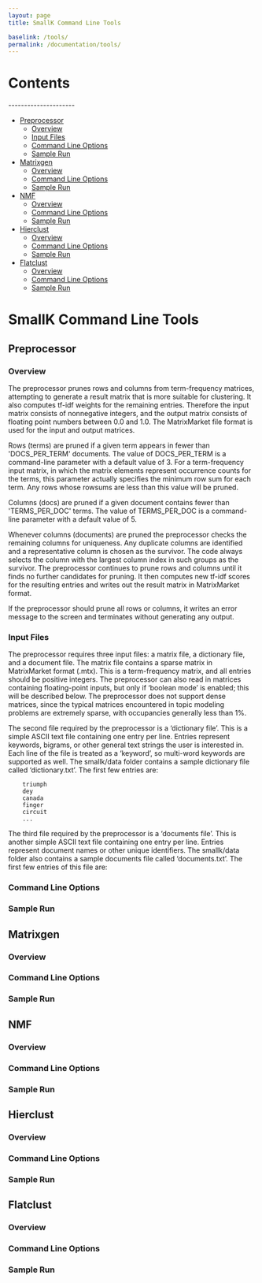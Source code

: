 ```yaml
---
layout: page
title: SmallK Command Line Tools

baselink: /tools/
permalink: /documentation/tools/
---
```


<h1 id="top">Contents</h1>
---------------------

* [Preprocessor](#preproc)
	* [Overview](#overview)
	* [Input Files](#input_files)
	* [Command Line Options](#cmd_options)
	* [Sample Run](#sample_run)
* [Matrixgen](#matrix_gen)
	* [Overview](#overview_matgen)
	* [Command Line Options](#cmd_options_matgen)
	* [Sample Run](#sample_run_matgen)
* [NMF](#nmf)
	* [Overview](#overview_nmf)
	* [Command Line Options](#cmd_options_nmf)
	* [Sample Run](#sample_run_nmf)
* [Hierclust](#hier)
	* [Overview](#overview_hier)
	* [Command Line Options](#cmd_options_hier)
	* [Sample Run](#sample_run_hier)
* [Flatclust](#flat)
	* [Overview](#overview_flat)
	* [Command Line Options](#cmd_options_flat)
	* [Sample Run](#sample_run_flat)

<h1 id="smallk_tools"> SmallK Command Line Tools </h1>

<h2 id="preproc"> Preprocessor </h2>

<h3 id="overview"> Overview </h3>

The preprocessor prunes rows and columns from term-frequency matrices, attempting to generate a result matrix that is more suitable for clustering.  It also computes tf-idf weights for the remaining entries.  Therefore the input matrix consists of nonnegative integers, and the output matrix consists of floating point numbers between 0.0 and 1.0.  The MatrixMarket file format is used for the input and output matrices.

Rows (terms) are pruned if a given term appears in fewer than 'DOCS_PER_TERM' documents.  The value of DOCS_PER_TERM is a command-line parameter with a default value of 3.  For a term-frequencyinput matrix, in which the matrix elements represent occurrence counts for the terms, this parameter actually specifies the minimum row sum for each term.  Any rows whose rowsums are less than this value will be pruned.

Columns (docs) are pruned if a given document contains fewer than 'TERMS_PER_DOC' terms.  The value of TERMS_PER_DOC is a command-line parameter with a default value of 5.

Whenever columns (documents) are pruned the preprocessor checks the remaining columns for uniqueness.  Any duplicate columns are identified and a representative column is chosen as the survivor. The code always selects the column with the largest column index in such groups as the survivor. The preprocessor continues to prune rows and columns until it finds no further candidates for pruning. It then computes new tf-idf scores for the resulting entries and writes out the result matrix in MatrixMarket format.

If the preprocessor should prune all rows or columns, it writes an error message to the screen and terminates without generating any output.

<h3 id="input_files"> Input Files </h3>

The preprocessor requires three input files: a matrix file, a dictionary file, and a document file.  The matrix file contains a sparse matrix in MatrixMarket format (.mtx).  This is a term-frequency matrix, and all entries should be positive integers. The preprocessor can also read in matrices containing floating-point inputs, but only if ‘boolean mode’ is enabled; this will be described below.  The preprocessor does not support dense matrices, since the typical matrices encountered in topic modeling problems are extremely sparse, with occupancies generally less than 1%.

The second file required by the preprocessor is a ‘dictionary file’.  This is a simple ASCII text file containing one entry per line.  Entries represent keywords, bigrams, or other general text strings the user is interested in.  Each line of the file is treated as a ‘keyword’, so multi-word keywords are supported as well.  The smallk/data folder contains a sample dictionary file called ‘dictionary.txt’.  The first few entries are:

		triumph
		dey
		canada
		finger
		circuit
		...

The third file required by the preprocessor is a ‘documents file’.  This is another simple ASCII text file containing one entry per line.  Entries represent document names or other unique identifiers.  The smallk/data folder also contains a sample documents file called ‘documents.txt’.  The first few entries of this file are:
<h3 id="cmd_options"> Command Line Options </h3>

<h3 id="sample_run"> Sample Run </h3>

<h2 id="matrix_gen"> Matrixgen </h2>

<h3 id="overview_matgen"> Overview </h3>

<h3 id="cmd_options_matgen"> Command Line Options </h3>

<h3 id="sample_run_matgen"> Sample Run </h3>

<h2 id="nmf"> NMF </h2>

<h3 id="overview_nmf"> Overview </h3>

<h3 id="cmd_options_nmf"> Command Line Options </h3>

<h3 id="sample_run_nmf"> Sample Run </h3>

<h2 id="hier"> Hierclust </h2>

<h3 id="overview_hier"> Overview </h3>

<h3 id="cmd_options_hier"> Command Line Options </h3>

<h3 id="sample_run_hier"> Sample Run </h3>

<h2 id="flat"> Flatclust </h2>

<h3 id="overview_flat"> Overview </h3>

<h3 id="cmd_options_flat"> Command Line Options </h3>

<h3 id="sample_run_flat"> Sample Run </h3>
